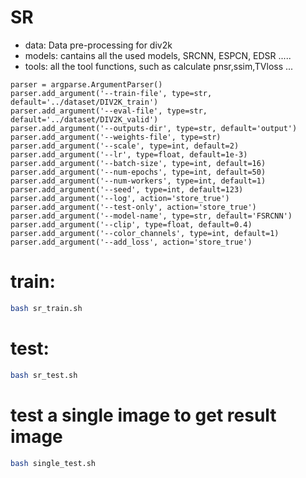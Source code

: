 # SR

- data: Data pre-processing for div2k
- models: cantains all the used models, SRCNN, ESPCN, EDSR .....
- tools: all the tool functions, such as calculate pnsr,ssim,TVloss ...


```
parser = argparse.ArgumentParser()
parser.add_argument('--train-file', type=str, default='../dataset/DIV2K_train')
parser.add_argument('--eval-file', type=str, default='../dataset/DIV2K_valid')
parser.add_argument('--outputs-dir', type=str, default='output')
parser.add_argument('--weights-file', type=str)
parser.add_argument('--scale', type=int, default=2)
parser.add_argument('--lr', type=float, default=1e-3)
parser.add_argument('--batch-size', type=int, default=16)
parser.add_argument('--num-epochs', type=int, default=50)
parser.add_argument('--num-workers', type=int, default=1)
parser.add_argument('--seed', type=int, default=123)
parser.add_argument('--log', action='store_true')
parser.add_argument('--test-only', action='store_true')
parser.add_argument('--model-name', type=str, default='FSRCNN')
parser.add_argument('--clip', type=float, default=0.4)
parser.add_argument('--color_channels', type=int, default=1)
parser.add_argument('--add_loss', action='store_true')
```

# train:
```bash
bash sr_train.sh
```

# test:
```bash
bash sr_test.sh
```

# test a single image to get result image
```bash
bash single_test.sh
```
